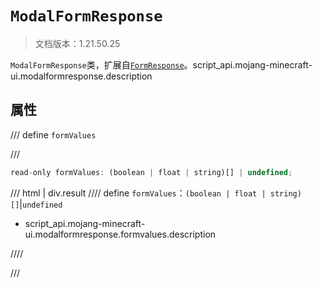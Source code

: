 # `ModalFormResponse`

> 文档版本：1.21.50.25

`ModalFormResponse`类，扩展自[`FormResponse`](./formresponse.md)。script_api.mojang-minecraft-ui.modalformresponse.description

## 属性

/// define
`formValues`


///

```js
read-only formValues: (boolean | float | string)[] | undefined;
```

/// html | div.result
//// define
`formValues`：`(boolean | float | string)[]`|`undefined`

- script_api.mojang-minecraft-ui.modalformresponse.formvalues.description


////

///


